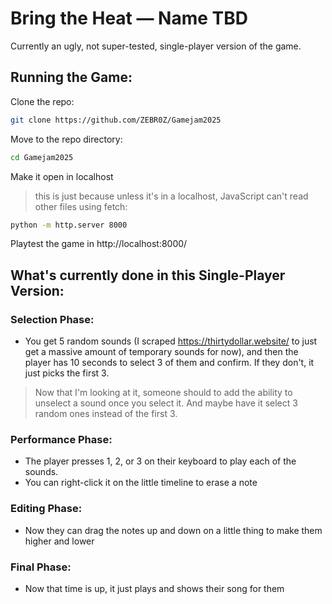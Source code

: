 # Bring the Heat — Name TBD

Currently an ugly, not super-tested, single-player version of the game.

## Running the Game:

Clone the repo:
```bash
git clone https://github.com/ZEBR0Z/Gamejam2025
```

Move to the repo directory:
```bash
cd Gamejam2025
```

Make it open in localhost
> this is just because unless it's in a localhost, JavaScript can't read other files using fetch:
>
```bash
python -m http.server 8000
```

Playtest the game in http://localhost:8000/

## What's currently done in this Single-Player Version:
### Selection Phase:
- You get 5 random sounds (I scraped https://thirtydollar.website/ to just get a massive amount of temporary sounds for now), and then the player has 10 seconds to select 3 of them and confirm. If they don't, it just picks the first 3.
> Now that I'm looking at it, someone should to add the ability to unselect a sound once you select it. And maybe have it select 3 random ones instead of the first 3.

### Performance Phase:
- The player presses 1, 2, or 3 on their keyboard to play each of the sounds.
- You can right-click it on the little timeline to erase a note

### Editing Phase:
- Now they can drag the notes up and down on a little thing to make them higher and lower

### Final Phase:
- Now that time is up, it just plays and shows their song for them